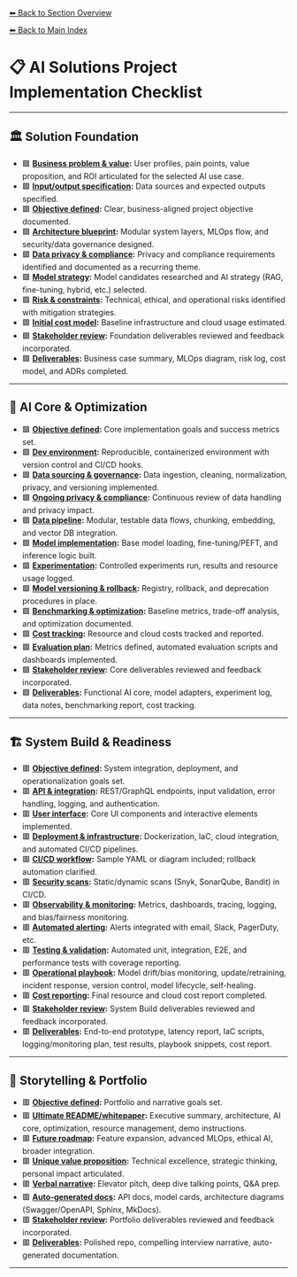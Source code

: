 [⬅ Back to Section Overview](README.md)

[⬅ Back to Main Index](../INDEX.md)

# 📋 AI Solutions Project Implementation Checklist

---

## 🏛️ Solution Foundation

- 🟩 **[Business problem & value](foundation/Business_Problem_Value.md):** User profiles, pain points, value proposition, and ROI articulated for the selected AI use case.
- 🟩 **[Input/output specification](foundation/Business_Problem_Value.md):** Data sources and expected outputs specified.
- 🟩 **[Objective defined](foundation/Objective.md):** Clear, business-aligned project objective documented.
- 🟩 **[Architecture blueprint](foundation/Architecture_Blueprint.md):** Modular system layers, MLOps flow, and security/data governance designed.
- 🟩 **[Data privacy & compliance](foundation/Architecture_Blueprint.md):** Privacy and compliance requirements identified and documented as a recurring theme.
- 🟩 **[Model strategy](foundation/Model_Strategy.md):** Model candidates researched and AI strategy (RAG, fine-tuning, hybrid, etc.) selected.
- 🟩 **[Risk & constraints](foundation/Risk_Constraints.md):** Technical, ethical, and operational risks identified with mitigation strategies.
- 🟩 **[Initial cost model](foundation/Deliverables.md):** Baseline infrastructure and cloud usage estimated.
- 🟩 **[Stakeholder review](foundation/Deliverables.md):** Foundation deliverables reviewed and feedback incorporated.
- 🟩 **[Deliverables](foundation/Deliverables.md):** Business case summary, MLOps diagram, risk log, cost model, and ADRs completed.

---

## 🧠 AI Core & Optimization

- 🟩 **[Objective defined](core/Objective.md):** Core implementation goals and success metrics set.
- 🟩 **[Dev environment](core/Dev_Environment_Data.md):** Reproducible, containerized environment with version control and CI/CD hooks.
- 🟩 **[Data sourcing & governance](core/Dev_Environment_Data.md):** Data ingestion, cleaning, normalization, privacy, and versioning implemented.
- 🟩 **[Ongoing privacy & compliance](core/Dev_Environment_Data.md):** Continuous review of data handling and privacy impact.
- 🟩 **[Data pipeline](core/Data_Pipeline_Processing.md):** Modular, testable data flows, chunking, embedding, and vector DB integration.
- 🟩 **[Model implementation](core/Model_Implementation_Experimentation.md):** Base model loading, fine-tuning/PEFT, and inference logic built.
- 🟩 **[Experimentation](core/Model_Implementation_Experimentation.md):** Controlled experiments run, results and resource usage logged.
- 🟩 **[Model versioning & rollback](core/Model_Implementation_Experimentation.md):** Registry, rollback, and deprecation procedures in place.
- 🟩 **[Benchmarking & optimization](core/Benchmarking_Optimization.md):** Baseline metrics, trade-off analysis, and optimization documented.
- 🟩 **[Cost tracking](core/Benchmarking_Optimization.md):** Resource and cloud costs tracked and reported.
- 🟩 **[Evaluation plan](core/Evaluation_Plan.md):** Metrics defined, automated evaluation scripts and dashboards implemented.
- 🟩 **[Stakeholder review](core/Deliverables.md):** Core deliverables reviewed and feedback incorporated.
- 🟩 **[Deliverables](core/Deliverables.md):** Functional AI core, model adapters, experiment log, data notes, benchmarking report, cost tracking.

---

## 🏗️ System Build & Readiness

- 🟥 **[Objective defined](build/Objective.md):** System integration, deployment, and operationalization goals set.
- 🟥 **[API & integration](build/API_Integration.md):** REST/GraphQL endpoints, input validation, error handling, logging, and authentication.
- 🟥 **[User interface](build/User_Interface.md):** Core UI components and interactive elements implemented.
- 🟥 **[Deployment & infrastructure](build/Deployment_Infrastructure.md):** Dockerization, IaC, cloud integration, and automated CI/CD pipelines.
- 🟥 **[CI/CD workflow](build/Deployment_Infrastructure.md):** Sample YAML or diagram included; rollback automation clarified.
- 🟥 **[Security scans](build/Deployment_Infrastructure.md):** Static/dynamic scans (Snyk, SonarQube, Bandit) in CI/CD.
- 🟥 **[Observability & monitoring](build/Observability_Monitoring.md):** Metrics, dashboards, tracing, logging, and bias/fairness monitoring.
- 🟥 **[Automated alerting](build/Observability_Monitoring.md):** Alerts integrated with email, Slack, PagerDuty, etc.
- 🟥 **[Testing & validation](build/Testing_Validation.md):** Automated unit, integration, E2E, and performance tests with coverage reporting.
- 🟥 **[Operational playbook](build/Operational_Playbook.md):** Model drift/bias monitoring, update/retraining, incident response, version control, model lifecycle, self-healing.
- 🟥 **[Cost reporting](build/Deliverables.md):** Final resource and cloud cost report completed.
- 🟥 **[Stakeholder review](build/Deliverables.md):** System Build deliverables reviewed and feedback incorporated.
- 🟥 **[Deliverables](build/Deliverables.md):** End-to-end prototype, latency report, IaC scripts, logging/monitoring plan, test results, playbook snippets, cost report.

---

## 🌟 Storytelling & Portfolio

- 🟥 **[Objective defined](portfolio/Objective.md):** Portfolio and narrative goals set.
- 🟥 **[Ultimate README/whitepaper](portfolio/Ultimate_README.md):** Executive summary, architecture, AI core, optimization, resource management, demo instructions.
- 🟥 **[Future roadmap](portfolio/Future_Roadmap.md):** Feature expansion, advanced MLOps, ethical AI, broader integration.
- 🟥 **[Unique value proposition](portfolio/Unique_Value.md):** Technical excellence, strategic thinking, personal impact articulated.
- 🟥 **[Verbal narrative](portfolio/Verbal_Narrative.md):** Elevator pitch, deep dive talking points, Q&A prep.
- 🟥 **[Auto-generated docs](portfolio/Deliverables.md):** API docs, model cards, architecture diagrams (Swagger/OpenAPI, Sphinx, MkDocs).
- 🟥 **[Stakeholder review](portfolio/Deliverables.md):** Portfolio deliverables reviewed and feedback incorporated.
- 🟥 **[Deliverables](portfolio/Deliverables.md):** Polished repo, compelling interview narrative, auto-generated documentation.

---